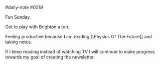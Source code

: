 #daily-note
#_0219_

Fun Sunday.

Got to play with Brighton a ton.

Feeling productive because I am reading [[Physics Of The Future]] and taking notes.

If I keep reading instead of watching TV I will continue to make progress towards my goal of creating the newsletter.
